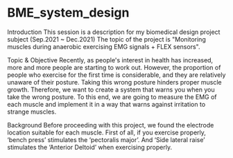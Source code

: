 # BME_system_design

Introduction
This session is a description for my biomedical design project subject (Sep.2021 ~ Dec.2021)
The topic of the project is "Monitoring muscles during anaerobic exercising EMG signals + FLEX sensors".

Topic & Objective
Recently, as people's interest in health has increased, more and more people are starting to work out. However, the proportion of people who exercise for the first time is considerable, and they are relatively unaware of their posture. Taking this wrong posture hinders proper muscle growth. Therefore, we want to create a system that warns you when you take the wrong posture. To this end, we are going to measure the EMG of each muscle and implement it in a way that warns against irritation to strange muscles.

Background
Before proceeding with this project, we found the electrode location suitable for each muscle. First of all, if you exercise properly, ‘bench press’ stimulates the ‘pectoralis major’. And ‘Side lateral raise’ stimulates the ‘Anterior Deltoid’ when exercising properly.

